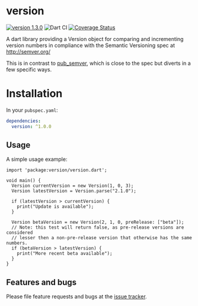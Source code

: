 # version
[![version 1.3.0](https://img.shields.io/badge/pub-1.3.0-brightgreen.svg)](https://pub.dartlang.org/packages/version)
![Dart CI](https://github.com/dartninja/version/workflows/Dart%20CI/badge.svg)
[![Coverage Status](https://coveralls.io/repos/github/dartninja/version/badge.svg?branch=master)](https://coveralls.io/github/dartninja/version?branch=master)

A dart library providing a Version object for comparing and incrementing version numbers in compliance with the Semantic Versioning spec at http://semver.org/

This is in contrast to [pub_semver][pub_semver], which is close to the spec but diverts in a few specific ways.

[pub_semver]: https://pub.dartlang.org/packages/pub_semver

# Installation
In your `pubspec.yaml`:

```yaml
dependencies:
  version: ^1.0.0
```

## Usage

A simple usage example:

    import 'package:version/version.dart';
    
    void main() {
      Version currentVersion = new Version(1, 0, 3);
      Version latestVersion = Version.parse("2.1.0");
    
      if (latestVersion > currentVersion) {
        print("Update is available");
      }
    
      Version betaVersion = new Version(2, 1, 0, preRelease: ["beta"]);
      // Note: this test will return false, as pre-release versions are considered
      // lesser then a non-pre-release version that otherwise has the same numbers.
      if (betaVersion > latestVersion) {
        print("More recent beta available");
      }
    }

## Features and bugs

Please file feature requests and bugs at the [issue tracker][tracker].

[tracker]: https://github.com/dartninja/version/issues
